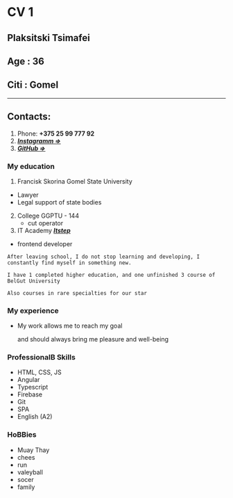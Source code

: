 # CV 1

## Plaksitski Tsimafei

## Age : 36

## Citi : Gomel

---

## Contacts:

1. Phone: **+375 25 99 777 92**
2. **_[Instagramm =>](https://www.instagram.com/timofeyplaksitskiy/?hl=ru)_**
3. **_[GitHub =>](https://github.com/timahvey12)_**

### My education

1.  Francisk Skorina Gomel State University

- Lawyer
- Legal support of state bodies

2. College GGPTU - 144
   - cut operator
3. IT Academy **_[Itstep](https://itstep.by/)_**

- frontend developer

```
After leaving school, I do not stop learning and developing, I constantly find myself in something new.

I have 1 completed higher education, and one unfinished 3 course of BelGut University

Also courses in rare specialties for our star
```

### My experience

- My work allows me to reach my goal

  and should always bring me pleasure and well-being

### ProfessionalВ Skills

- HTML, CSS, JS
- Angular
- Typescript
- Firebase
- Git
- SPA
- English (A2)

### HoBBies

- Muay Thay
- chees
- run
- valeyball
- socer
- family
